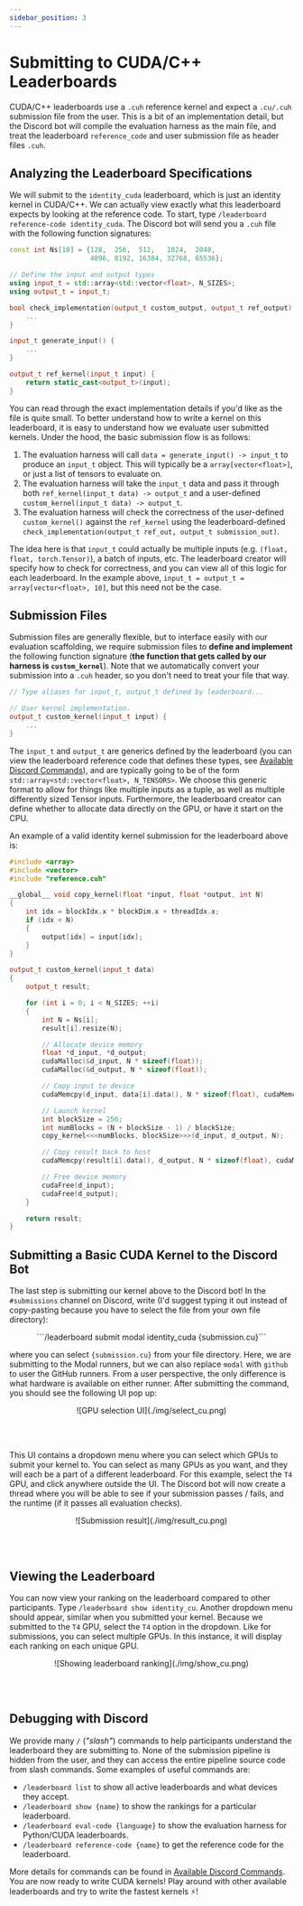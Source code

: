 ```yaml
---
sidebar_position: 3
---
```


# Submitting to CUDA/C++ Leaderboards
CUDA/C++ leaderboards use a `.cuh` reference kernel and expect a `.cu/.cuh`
submission file from the user. This is a bit of an implementation detail, 
but the Discord bot will compile the evaluation harness as the main file, and treat the
leaderboard `reference_code` and user submission file as header files `.cuh`.


## Analyzing the Leaderboard Specifications
We will submit to the `identity_cuda` leaderboard, which is just an identity kernel in CUDA/C++. We can
actually view exactly what this leaderboard expects by looking at the reference code. To start, type
`/leaderboard reference-code identity_cuda`. The Discord bot will send you a `.cuh` file with the
following function signatures:

```cpp title="identity_cuda_reference_code.cuh"
const int Ns[10] = {128,  256,  512,   1024,  2048,
                    4096, 8192, 16384, 32768, 65536};

// Define the input and output types
using input_t = std::array<std::vector<float>, N_SIZES>;
using output_t = input_t;

bool check_implementation(output_t custom_output, output_t ref_output) {
    ...
}

input_t generate_input() {
    ...
}

output_t ref_kernel(input_t input) {
    return static_cast<output_t>(input);
}
```
You can read through the exact implementation details if you'd like as the file is quite small. To
better understand how to write a kernel on this leaderboard, it is easy to understand how we evaluate user submitted kernels. 
Under the hood, the basic submission flow is as follows:
1. The evaluation harness will call `data = generate_input() -> input_t` to produce an `input_t`
   object. This will typically be a `array[vector<float>]`, or just a list of tensors to evaluate on.
2. The evaluation harness will take the `input_t` data and pass it through both
   `ref_kernel(input_t data) -> output_t` and a user-defined `custom_kernel(input_t data) -> output_t`.
3. The evaluation harness will check the correctness of the user-defined `custom_kernel()` against the
   `ref_kernel` using the leaderboard-defined `check_implementation(output_t ref_out, output_t submission_out)`.

The idea here is that `input_t` could actually be multiple inputs (e.g. `(float, float,
torch.Tensor)`), a batch of inputs, etc. The leaderboard creator will specify how to check for
correctness, and you can view all of this logic for each leaderboard. In the example above,
`input_t = output_t = array[vector<float>, 10]`, but this need not be the case.

## Submission Files
Submission files are generally flexible, but to interface easily with our evaluation scaffolding, we
require submission files to **define and implement** the following function signature (**the
function that gets called by our harness is `custom_kernel`**). Note that we automatically convert
your submission into a `.cuh` header, so you don't need to treat your file that way.

```cpp title="submission.cu"
// Type aliases for input_t, output_t defined by leaderboard...

// User kernel implementation.
output_t custom_kernel(input_t input) {
    ...
}
```

The `input_t` and `output_t` are generics defined by the leaderboard (you can view the
leaderboard reference code that defines these types, see [Available Discord
Commands](../available-discord-commands)), and are typically going to be
of the form `std::array<std::vector<float>, N_TENSORS>`. We choose this generic format to allow for things like multiple
inputs as a tuple, as well as multiple differently sized Tensor inputs. Furthermore, the leaderboard creator
can define whether to allocate data directly on the GPU, or have it start on the CPU. 

An example of a valid identity kernel submission for the leaderboard above is:

```cpp title="identity_submission.cu"
#include <array>
#include <vector>
#include "reference.cuh"

__global__ void copy_kernel(float *input, float *output, int N)
{
    int idx = blockIdx.x * blockDim.x + threadIdx.x;
    if (idx < N)
    {
        output[idx] = input[idx];
    }
}

output_t custom_kernel(input_t data)
{
    output_t result;

    for (int i = 0; i < N_SIZES; ++i)
    {
        int N = Ns[i];
        result[i].resize(N);

        // Allocate device memory
        float *d_input, *d_output;
        cudaMalloc(&d_input, N * sizeof(float));
        cudaMalloc(&d_output, N * sizeof(float));

        // Copy input to device
        cudaMemcpy(d_input, data[i].data(), N * sizeof(float), cudaMemcpyHostToDevice);

        // Launch kernel
        int blockSize = 256;
        int numBlocks = (N + blockSize - 1) / blockSize;
        copy_kernel<<<numBlocks, blockSize>>>(d_input, d_output, N);

        // Copy result back to host
        cudaMemcpy(result[i].data(), d_output, N * sizeof(float), cudaMemcpyDeviceToHost);

        // Free device memory
        cudaFree(d_input);
        cudaFree(d_output);
    }

    return result;
}
```

## Submitting a Basic CUDA Kernel to the Discord Bot
The last step is submitting our kernel above to the Discord bot! In the `#submissions` channel on
Discord, write (I'd suggest typing it out instead of copy-pasting because you have to select the
file from your own file directory):

<center>
```/leaderboard submit modal identity_cuda {submission.cu}``` 
</center>

where you can select `{submission.cu}` from your file directory. Here, we are submitting to the
Modal runners, but we can also replace `modal` with `github` to user the GitHub runners. From a user
perspective, the only difference is what hardware is available on either runner. After submitting
the command, you should see the following UI pop up:

<center>![GPU selection UI](./img/select_cu.png)</center>

<br></br>

This UI contains a dropdown menu where you can select which GPUs to submit your kernel to. You can
select as many GPUs as you want, and they will each be a part of a different leaderboard. For this
example, select the `T4` GPU, and click anywhere outside the UI. The Discord bot will now create a
thread where you will be able to see if your submission passes / fails, and the runtime (if it
passes all evaluation checks).

<center>![Submission result](./img/result_cu.png)</center>

<br></br>

## Viewing the Leaderboard
You can now view your ranking on the leaderboard compared to other participants. Type `/leaderboard
show identity_cu`. Another dropdown menu should appear, similar when you submitted your kernel. 
Because we submitted to the `T4` GPU, select the `T4` option in the dropdown. Like for submissions,
you can select multiple GPUs. In this instance, it will display each ranking on each unique GPU.

<center>![Showing leaderboard ranking](./img/show_cu.png)</center>

<br></br>

## Debugging with Discord
We provide many `/` (*"slash"*) commands to help participants understand the leaderboard they are
submitting to. None of the submission pipeline is hidden from the user, and they can access the
entire pipeline source code from slash commands. Some examples of useful commands are:
* `/leaderboard list` to show all active leaderboards and what devices they accept.
* `/leaderboard show {name}` to show the rankings for a particular leaderboard.
* `/leaderboard eval-code {language}` to show the evaluation harness for Python/CUDA leaderboards.
* `/leaderboard reference-code {name}` to get the reference code for the leaderboard.

More details for commands can be found in [Available Discord Commands](../available-discord-commands). 
You are now ready to write CUDA kernels! Play around with other available leaderboards and try to write the fastest kernels ⚡!

